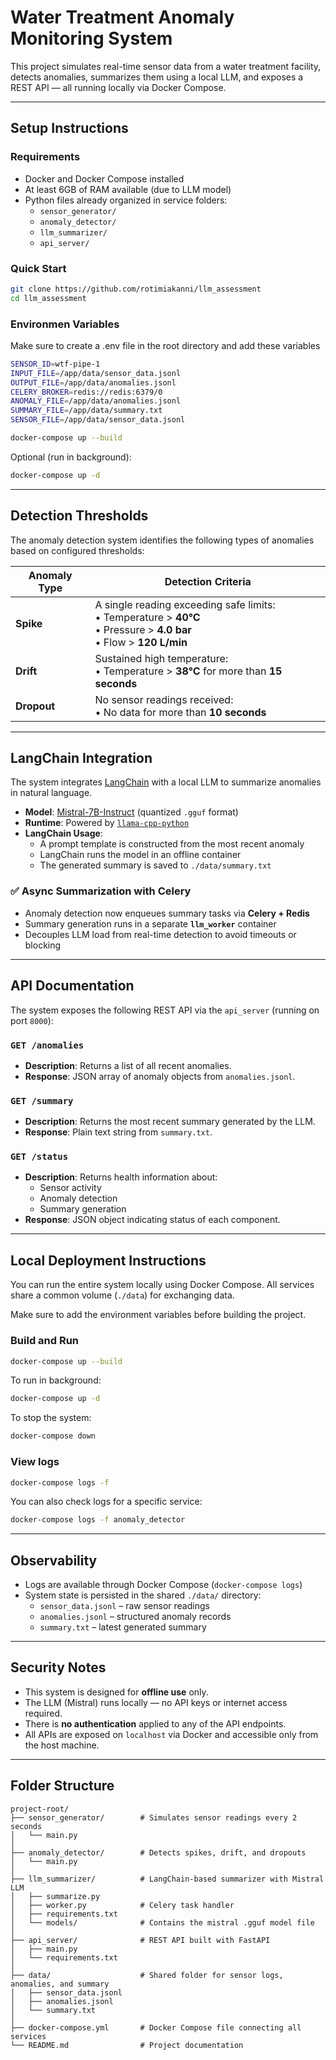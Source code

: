 # Water Treatment Anomaly Monitoring System

This project simulates real-time sensor data from a water treatment facility, detects anomalies, summarizes them using a local LLM, and exposes a REST API — all running locally via Docker Compose.

---

## Setup Instructions

### Requirements
- Docker and Docker Compose installed
- At least 6GB of RAM available (due to LLM model)
- Python files already organized in service folders:
  - `sensor_generator/`
  - `anomaly_detector/`
  - `llm_summarizer/`
  - `api_server/`

### Quick Start

```bash
git clone https://github.com/rotimiakanni/llm_assessment
cd llm_assessment
```

### Environmen Variables
Make sure to create a .env file in the root directory and add these variables
```bash
SENSOR_ID=wtf-pipe-1
INPUT_FILE=/app/data/sensor_data.jsonl
OUTPUT_FILE=/app/data/anomalies.jsonl
CELERY_BROKER=redis://redis:6379/0
ANOMALY_FILE=/app/data/anomalies.jsonl
SUMMARY_FILE=/app/data/summary.txt
SENSOR_FILE=/app/data/sensor_data.jsonl
```

```bash
docker-compose up --build
```

Optional (run in background):
```bash
docker-compose up -d
```

---

## Detection Thresholds

The anomaly detection system identifies the following types of anomalies based on configured thresholds:

| **Anomaly Type** | **Detection Criteria** |
|------------------|------------------------|
| **Spike**        | A single reading exceeding safe limits:<br>• Temperature > **40°C**<br>• Pressure > **4.0 bar**<br>• Flow > **120 L/min** |
| **Drift**        | Sustained high temperature:<br>• Temperature > **38°C** for more than **15 seconds** |
| **Dropout**      | No sensor readings received:<br>• No data for more than **10 seconds** |

---

## LangChain Integration

The system integrates [LangChain](https://www.langchain.com/) with a local LLM to summarize anomalies in natural language.

- **Model**: [Mistral-7B-Instruct](https://huggingface.co/mistralai/Mistral-7B-Instruct-v0.1) (quantized `.gguf` format)
- **Runtime**: Powered by [`llama-cpp-python`](https://github.com/abetlen/llama-cpp-python)
- **LangChain Usage**:
  - A prompt template is constructed from the most recent anomaly
  - LangChain runs the model in an offline container
  - The generated summary is saved to `./data/summary.txt`

### ✅ Async Summarization with Celery
- Anomaly detection now enqueues summary tasks via **Celery + Redis**
- Summary generation runs in a separate **`llm_worker`** container
- Decouples LLM load from real-time detection to avoid timeouts or blocking

---

## API Documentation

The system exposes the following REST API via the `api_server` (running on port `8000`):

### `GET /anomalies`
- **Description**: Returns a list of all recent anomalies.
- **Response**: JSON array of anomaly objects from `anomalies.jsonl`.

### `GET /summary`
- **Description**: Returns the most recent summary generated by the LLM.
- **Response**: Plain text string from `summary.txt`.

### `GET /status`
- **Description**: Returns health information about:
  - Sensor activity
  - Anomaly detection
  - Summary generation
- **Response**: JSON object indicating status of each component.

---

## Local Deployment Instructions

You can run the entire system locally using Docker Compose. All services share a common volume (`./data`) for exchanging data.

Make sure to add the environment variables before building the project.

### Build and Run

```bash
docker-compose up --build
```

To run in background:

```bash
docker-compose up -d
```

To stop the system:

```bash
docker-compose down
```

### View logs

```bash
docker-compose logs -f
```

You can also check logs for a specific service:

```bash
docker-compose logs -f anomaly_detector
```

---

## Observability

- Logs are available through Docker Compose (`docker-compose logs`)
- System state is persisted in the shared `./data/` directory:
  - `sensor_data.jsonl` – raw sensor readings
  - `anomalies.jsonl` – structured anomaly records
  - `summary.txt` – latest generated summary

---

## Security Notes

- This system is designed for **offline use** only.
- The LLM (Mistral) runs locally — no API keys or internet access required.
- There is **no authentication** applied to any of the API endpoints.
- All APIs are exposed on `localhost` via Docker and accessible only from the host machine.

---

## Folder Structure

```
project-root/
├── sensor_generator/        # Simulates sensor readings every 2 seconds
│   └── main.py
│
├── anomaly_detector/        # Detects spikes, drift, and dropouts
│   └── main.py
│
├── llm_summarizer/          # LangChain-based summarizer with Mistral LLM
│   ├── summarize.py
│   ├── worker.py            # Celery task handler
│   ├── requirements.txt
│   └── models/              # Contains the mistral .gguf model file
│
├── api_server/              # REST API built with FastAPI
│   ├── main.py
│   └── requirements.txt
│
├── data/                    # Shared folder for sensor logs, anomalies, and summary
│   ├── sensor_data.jsonl
│   ├── anomalies.jsonl
│   └── summary.txt
│
├── docker-compose.yml       # Docker Compose file connecting all services
└── README.md                # Project documentation
```
